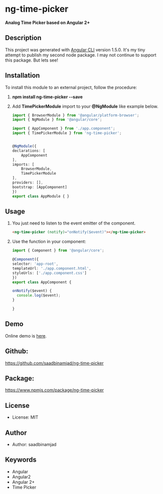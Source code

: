 # ng-time-picker

**Analog Time Picker based on Angular 2+**

## Description

This project was generated with [Angular CLI](https://github.com/angular/angular-cli) version 1.5.0.
It's my tiny attempt to publish my second node package. I may not continue to support this package. But lets see!

## Installation

To install this module to an external project, follow the procedure:

1. __npm install ng-time-picker --save__

2. Add __TimePickerModule__ import to your __@NgModule__ like example below. 
  
    ```ts
    import { BrowserModule } from '@angular/platform-browser';
    import { NgModule } from '@angular/core';

    import { AppComponent } from './app.component';
    import { TimePickerModule } from 'ng-time-picker';


    @NgModule({
    declarations: [
        AppComponent
    ],
    imports: [
        BrowserModule,
        TimePickerModule
    ],
    providers: [],
    bootstrap: [AppComponent]
    })
    export class AppModule { }
    ```
## Usage

1. You just need to listen to the event emitter of the component.
    
    ```html
    <ng-time-picker (notify)="onNotify($event)"></ng-time-picker>
    ```

2.  Use the function in your component:


    ```ts
    import { Component } from '@angular/core';

    @Component({
    selector: 'app-root',
    templateUrl: './app.component.html',
    styleUrls: ['./app.component.css']
    })
    export class AppComponent {

    onNotify($event) { 
      console.log($event);
    }

    }
    ```
  
## Demo
Online demo is [here](https://saadbinamjad.github.io/ng-time-picker/).

## Github: 
https://github.com/saadbinamjad/ng-time-picker

## Package: 
https://www.npmjs.com/package/ng-time-picker

## License
* License: MIT

## Author
* Author: saadbinamjad

## Keywords
* Angular
* Angular2
* Angular 2+
* Time Picker

